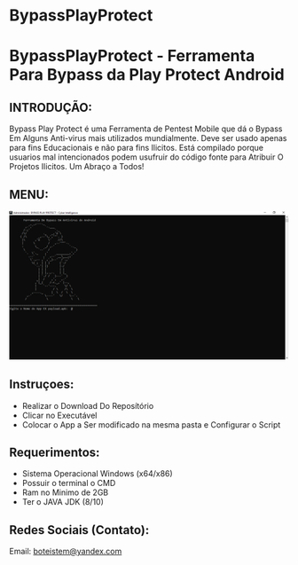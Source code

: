 # BypassPlayProtect

# BypassPlayProtect - Ferramenta Para Bypass da Play Protect Android

## INTRODUÇÃO:

Bypass Play Protect é uma Ferramenta de Pentest Mobile que dá o Bypass Em Alguns Anti-virus mais utilizados mundialmente. Deve ser usado apenas para fins Educacionais e não para fins Ilicitos. Está compilado porque usuarios mal intencionados podem usufruir do código fonte para Atribuir O Projetos Ilicitos. Um Abraço a Todos!

## MENU:
![Interface Do BypassPlayProtect](https://raw.githubusercontent.com/Cyber-Root0/BypassPlayProtect/main/Midia/bypass-play-protect.png)



## Instruçoes:
- Realizar o Download Do Reposítório 
- Clicar no Executável
- Colocar o App a Ser modificado na mesma pasta e Configurar o Script

## Requerimentos:

- Sistema Operacional Windows (x64/x86)
- Possuir o terminal o CMD
- Ram no Minimo de 2GB
- Ter o JAVA JDK (8/10)

## Redes Sociais (Contato):

Email: boteistem@yandex.com


